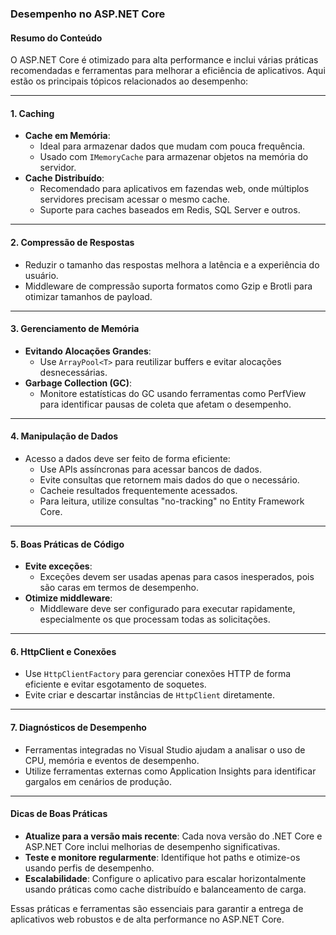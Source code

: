 ### Desempenho no ASP.NET Core

#### Resumo do Conteúdo

O ASP.NET Core é otimizado para alta performance e inclui várias práticas recomendadas e ferramentas para melhorar a eficiência de aplicativos. Aqui estão os principais tópicos relacionados ao desempenho:

---

#### **1. Caching**
- **Cache em Memória**:
  - Ideal para armazenar dados que mudam com pouca frequência.
  - Usado com `IMemoryCache` para armazenar objetos na memória do servidor.
- **Cache Distribuído**:
  - Recomendado para aplicativos em fazendas web, onde múltiplos servidores precisam acessar o mesmo cache.
  - Suporte para caches baseados em Redis, SQL Server e outros.

---

#### **2. Compressão de Respostas**
- Reduzir o tamanho das respostas melhora a latência e a experiência do usuário.
- Middleware de compressão suporta formatos como Gzip e Brotli para otimizar tamanhos de payload.

---

#### **3. Gerenciamento de Memória**
- **Evitando Alocações Grandes**:
  - Use `ArrayPool<T>` para reutilizar buffers e evitar alocações desnecessárias.
- **Garbage Collection (GC)**:
  - Monitore estatísticas do GC usando ferramentas como PerfView para identificar pausas de coleta que afetam o desempenho.

---

#### **4. Manipulação de Dados**
- Acesso a dados deve ser feito de forma eficiente:
  - Use APIs assíncronas para acessar bancos de dados.
  - Evite consultas que retornem mais dados do que o necessário.
  - Cacheie resultados frequentemente acessados.
  - Para leitura, utilize consultas "no-tracking" no Entity Framework Core.

---

#### **5. Boas Práticas de Código**
- **Evite exceções**:
  - Exceções devem ser usadas apenas para casos inesperados, pois são caras em termos de desempenho.
- **Otimize middleware**:
  - Middleware deve ser configurado para executar rapidamente, especialmente os que processam todas as solicitações.

---

#### **6. HttpClient e Conexões**
- Use `HttpClientFactory` para gerenciar conexões HTTP de forma eficiente e evitar esgotamento de soquetes.
- Evite criar e descartar instâncias de `HttpClient` diretamente.

---

#### **7. Diagnósticos de Desempenho**
- Ferramentas integradas no Visual Studio ajudam a analisar o uso de CPU, memória e eventos de desempenho.
- Utilize ferramentas externas como Application Insights para identificar gargalos em cenários de produção.

---

#### **Dicas de Boas Práticas**
- **Atualize para a versão mais recente**: Cada nova versão do .NET Core e ASP.NET Core inclui melhorias de desempenho significativas.
- **Teste e monitore regularmente**: Identifique hot paths e otimize-os usando perfis de desempenho.
- **Escalabilidade**: Configure o aplicativo para escalar horizontalmente usando práticas como cache distribuído e balanceamento de carga.

Essas práticas e ferramentas são essenciais para garantir a entrega de aplicativos web robustos e de alta performance no ASP.NET Core.